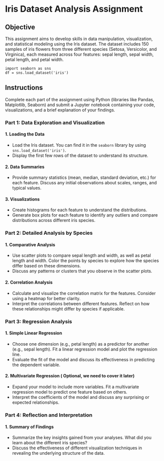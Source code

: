 # Iris Dataset Analysis Assignment

## Objective
This assignment aims to develop skills in data manipulation, visualization, and statistical modeling using the Iris dataset. The dataset includes 150 samples of iris flowers from three different species (Setosa, Versicolor, and Virginica), each measured across four features: sepal length, sepal width, petal length, and petal width.
```
import seaborn as sns
df = sns.load_dataset('iris')
```
## Instructions
Complete each part of the assignment using Python (libraries like Pandas, Matplotlib, Seaborn) and submit a Jupyter notebook containing your code, visualizations, and a brief explanation of your findings.

### Part 1: Data Exploration and Visualization
#### 1. Loading the Data
- Load the Iris dataset. You can find it in the `seaborn` library by using `sns.load_dataset('iris')`.
- Display the first few rows of the dataset to understand its structure.

#### 2. Data Summaries
- Provide summary statistics (mean, median, standard deviation, etc.) for each feature. Discuss any initial observations about scales, ranges, and typical values.

#### 3. Visualizations
- Create histograms for each feature to understand the distributions.
- Generate box plots for each feature to identify any outliers and compare distributions across different iris species.

### Part 2: Detailed Analysis by Species
#### 1. Comparative Analysis
- Use scatter plots to compare sepal length and width, as well as petal length and width. Color the points by species to explore how the species differ based on these dimensions.
- Discuss any patterns or clusters that you observe in the scatter plots.

#### 2. Correlation Analysis
- Calculate and visualize the correlation matrix for the features. Consider using a heatmap for better clarity.
- Interpret the correlations between different features. Reflect on how these relationships might differ by species if applicable.

### Part 3: Regression Analysis
#### 1. Simple Linear Regression
- Choose one dimension (e.g., petal length) as a predictor for another (e.g., sepal length). Fit a linear regression model and plot the regression line.
- Evaluate the fit of the model and discuss its effectiveness in predicting the dependent variable.

#### 2. Multivariate Regression ( Optional, we need to cover it later)
- Expand your model to include more variables. Fit a multivariate regression model to predict one feature based on others.
- Interpret the coefficients of the model and discuss any surprising or expected relationships.

### Part 4: Reflection and Interpretation
#### 1. Summary of Findings
- Summarize the key insights gained from your analyses. What did you learn about the different iris species?
- Discuss the effectiveness of different visualization techniques in revealing the underlying structure of the data.



